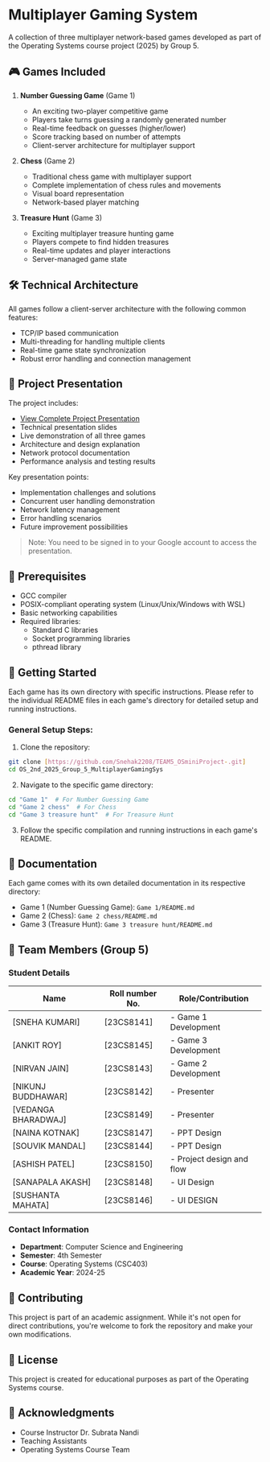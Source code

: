 # Multiplayer Gaming System

A collection of three multiplayer network-based games developed as part of the Operating Systems course project (2025) by Group 5.

## 🎮 Games Included

1. **Number Guessing Game** (Game 1)
   - An exciting two-player competitive game
   - Players take turns guessing a randomly generated number
   - Real-time feedback on guesses (higher/lower)
   - Score tracking based on number of attempts
   - Client-server architecture for multiplayer support

2. **Chess** (Game 2)
   - Traditional chess game with multiplayer support
   - Complete implementation of chess rules and movements
   - Visual board representation
   - Network-based player matching

3. **Treasure Hunt** (Game 3)
   - Exciting multiplayer treasure hunting game
   - Players compete to find hidden treasures
   - Real-time updates and player interactions
   - Server-managed game state

## 🛠️ Technical Architecture

All games follow a client-server architecture with the following common features:
- TCP/IP based communication
- Multi-threading for handling multiple clients
- Real-time game state synchronization
- Robust error handling and connection management

## 🎯 Project Presentation

The project includes:
- [View Complete Project Presentation](https://drive.google.com/file/d/1SmKDQkQ6_sJq8sSIHgt2DYPGPUE-zlXC/view)
- Technical presentation slides
- Live demonstration of all three games
- Architecture and design explanation
- Network protocol documentation
- Performance analysis and testing results

Key presentation points:
- Implementation challenges and solutions
- Concurrent user handling demonstration
- Network latency management
- Error handling scenarios
- Future improvement possibilities

> Note: You need to be signed in to your Google account to access the presentation.

## 🔧 Prerequisites

- GCC compiler
- POSIX-compliant operating system (Linux/Unix/Windows with WSL)
- Basic networking capabilities
- Required libraries:
  - Standard C libraries
  - Socket programming libraries
  - pthread library

## 🚀 Getting Started

Each game has its own directory with specific instructions. Please refer to the individual README files in each game's directory for detailed setup and running instructions.

### General Setup Steps:

1. Clone the repository:
```bash
git clone [https://github.com/Snehak2208/TEAM5_OSminiProject-.git]
cd OS_2nd_2025_Group_5_MultiplayerGamingSys
```

2. Navigate to the specific game directory:
```bash
cd "Game 1"  # For Number Guessing Game
cd "Game 2 chess"  # For Chess
cd "Game 3 treasure hunt"  # For Treasure Hunt
```

3. Follow the specific compilation and running instructions in each game's README.

## 📖 Documentation

Each game comes with its own detailed documentation in its respective directory:
- Game 1 (Number Guessing Game): `Game 1/README.md`
- Game 2 (Chess): `Game 2 chess/README.md`
- Game 3 (Treasure Hunt): `Game 3 treasure hunt/README.md`

## 👥 Team Members (Group 5)

### Student Details

| Name | Roll number No. | Role/Contribution |
|------|-----------------|-------------------|
| [SNEHA KUMARI] | [23CS8141] | - Game 1 Development<br> |
| [ANKIT ROY] | [23CS8145] | - Game 3 Development<br> |
| [NIRVAN JAIN] | [23CS8143] | - Game 2 Development<br> |
| [NIKUNJ BUDDHAWAR] | [23CS8142] | - Presenter<br> |
| [VEDANGA BHARADWAJ] | [23CS8149] | - Presenter<br> |
| [NAINA KOTNAK] | [23CS8147] | - PPT Design <br> |
| [SOUVIK MANDAL] | [23CS8144] | - PPT Design<br> |
| [ASHISH PATEL] | [23CS8150] | - Project design and flow<br> |
| [SANAPALA AKASH] | [23CS8148] | - UI Design<br> |
| [SUSHANTA MAHATA] | [23CS8146] | - UI DESIGN<br> |

### Contact Information
- **Department**: Computer Science and Engineering
- **Semester**: 4th Semester
- **Course**: Operating Systems (CSC403)
- **Academic Year**: 2024-25

## 🤝 Contributing

This project is part of an academic assignment. While it's not open for direct contributions, you're welcome to fork the repository and make your own modifications.

## 📝 License

This project is created for educational purposes as part of the Operating Systems course.

## 🙏 Acknowledgments

- Course Instructor Dr. Subrata Nandi
- Teaching Assistants
- Operating Systems Course Team